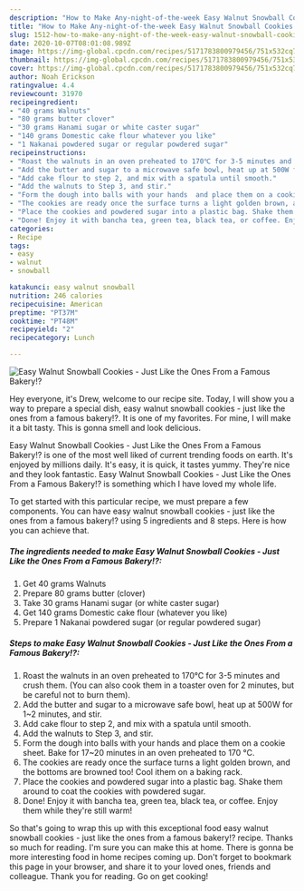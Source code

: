 ```yaml
---
description: "How to Make Any-night-of-the-week Easy Walnut Snowball Cookies - Just Like the Ones From a Famous Bakery!?"
title: "How to Make Any-night-of-the-week Easy Walnut Snowball Cookies - Just Like the Ones From a Famous Bakery!?"
slug: 1512-how-to-make-any-night-of-the-week-easy-walnut-snowball-cookies-just-like-the-ones-from-a-famous-bakery
date: 2020-10-07T08:01:08.989Z
image: https://img-global.cpcdn.com/recipes/5171783800979456/751x532cq70/easy-walnut-snowball-cookies-just-like-the-ones-from-a-famous-bakery-recipe-main-photo.jpg
thumbnail: https://img-global.cpcdn.com/recipes/5171783800979456/751x532cq70/easy-walnut-snowball-cookies-just-like-the-ones-from-a-famous-bakery-recipe-main-photo.jpg
cover: https://img-global.cpcdn.com/recipes/5171783800979456/751x532cq70/easy-walnut-snowball-cookies-just-like-the-ones-from-a-famous-bakery-recipe-main-photo.jpg
author: Noah Erickson
ratingvalue: 4.4
reviewcount: 31970
recipeingredient:
- "40 grams Walnuts"
- "80 grams butter clover"
- "30 grams Hanami sugar or white caster sugar"
- "140 grams Domestic cake flour whatever you like"
- "1 Nakanai powdered sugar or regular powdered sugar"
recipeinstructions:
- "Roast the walnuts in an oven preheated to 170℃ for 3-5 minutes and crush them. (You can also cook them in a toaster oven for 2 minutes, but be careful not to burn them)."
- "Add the butter and sugar to a microwave safe bowl, heat up at 500W for 1~2 minutes, and stir."
- "Add cake flour to step 2, and mix with a spatula until smooth."
- "Add the walnuts to Step 3, and stir."
- "Form the dough into balls with your hands  and place them on a cookie sheet. Bake for 17~20 minutes in an oven preheated to 170 °C."
- "The cookies are ready once the surface turns a light golden brown, and the bottoms are browned too! Cool ithem on a baking rack."
- "Place the cookies and powdered sugar into a plastic bag. Shake them around to coat the cookies with powdered sugar."
- "Done! Enjoy it with bancha tea, green tea, black tea, or coffee. Enjoy them while they&#39;re still warm!"
categories:
- Recipe
tags:
- easy
- walnut
- snowball

katakunci: easy walnut snowball 
nutrition: 246 calories
recipecuisine: American
preptime: "PT37M"
cooktime: "PT48M"
recipeyield: "2"
recipecategory: Lunch

---
```



![Easy Walnut Snowball Cookies - Just Like the Ones From a Famous Bakery!?](https://img-global.cpcdn.com/recipes/5171783800979456/751x532cq70/easy-walnut-snowball-cookies-just-like-the-ones-from-a-famous-bakery-recipe-main-photo.jpg)

Hey everyone, it's Drew, welcome to our recipe site. Today, I will show you a way to prepare a special dish, easy walnut snowball cookies - just like the ones from a famous bakery!?. It is one of my favorites. For mine, I will make it a bit tasty. This is gonna smell and look delicious.

Easy Walnut Snowball Cookies - Just Like the Ones From a Famous Bakery!? is one of the most well liked of current trending foods on earth. It's enjoyed by millions daily. It's easy, it is quick, it tastes yummy. They're nice and they look fantastic. Easy Walnut Snowball Cookies - Just Like the Ones From a Famous Bakery!? is something which I have loved my whole life.




To get started with this particular recipe, we must prepare a few components. You can have easy walnut snowball cookies - just like the ones from a famous bakery!? using 5 ingredients and 8 steps. Here is how you can achieve that.

<!--inarticleads1-->

##### The ingredients needed to make Easy Walnut Snowball Cookies - Just Like the Ones From a Famous Bakery!?:

1. Get 40 grams Walnuts
1. Prepare 80 grams butter (clover)
1. Take 30 grams Hanami sugar (or white caster sugar)
1. Get 140 grams Domestic cake flour (whatever you like)
1. Prepare 1 Nakanai powdered sugar (or regular powdered sugar)




<!--inarticleads2-->

##### Steps to make Easy Walnut Snowball Cookies - Just Like the Ones From a Famous Bakery!?:

1. Roast the walnuts in an oven preheated to 170℃ for 3-5 minutes and crush them. (You can also cook them in a toaster oven for 2 minutes, but be careful not to burn them).
1. Add the butter and sugar to a microwave safe bowl, heat up at 500W for 1~2 minutes, and stir.
1. Add cake flour to step 2, and mix with a spatula until smooth.
1. Add the walnuts to Step 3, and stir.
1. Form the dough into balls with your hands  and place them on a cookie sheet. Bake for 17~20 minutes in an oven preheated to 170 °C.
1. The cookies are ready once the surface turns a light golden brown, and the bottoms are browned too! Cool ithem on a baking rack.
1. Place the cookies and powdered sugar into a plastic bag. Shake them around to coat the cookies with powdered sugar.
1. Done! Enjoy it with bancha tea, green tea, black tea, or coffee. Enjoy them while they&#39;re still warm!




So that's going to wrap this up with this exceptional food easy walnut snowball cookies - just like the ones from a famous bakery!? recipe. Thanks so much for reading. I'm sure you can make this at home. There is gonna be more interesting food in home recipes coming up. Don't forget to bookmark this page in your browser, and share it to your loved ones, friends and colleague. Thank you for reading. Go on get cooking!
